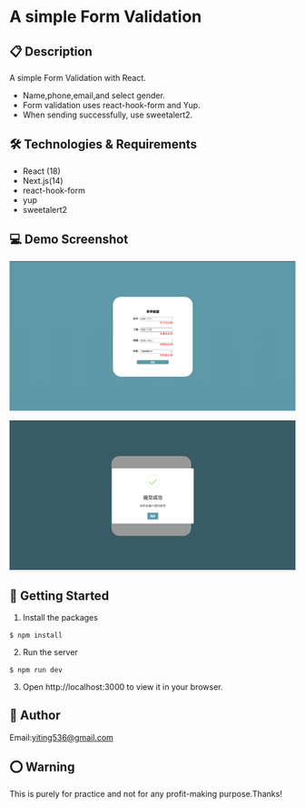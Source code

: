 # A simple Form Validation

## 📋 Description

A simple Form Validation with React.

- Name,phone,email,and select gender.
- Form validation uses react-hook-form and Yup.
- When sending successfully, use sweetalert2.

## 🛠️ Technologies & Requirements

- React (18)
- Next.js(14)
- react-hook-form
- yup
- sweetalert2

## 💻 Demo Screenshot

![](imgs//screenshot_1.png)

![](imgs//screenshot_2.png)

## 🚀 Getting Started

1. Install the packages

```
$ npm install
```

2. Run the server

```
$ npm run dev
```

3. Open http://localhost:3000 to view it in your browser.

## 👤 Author

Email:yiting536@gmail.com

## ⭕️ Warning

This is purely for practice and not for any profit-making purpose.Thanks!
